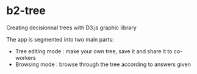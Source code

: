 # b2-tree

Creating decisionnal trees with D3.js graphic library

The app is segmented into two main parts:

- Tree editing mode : make your own tree, save it and share it to co-workers
- Browsing mode : browse through the tree according to answers given
